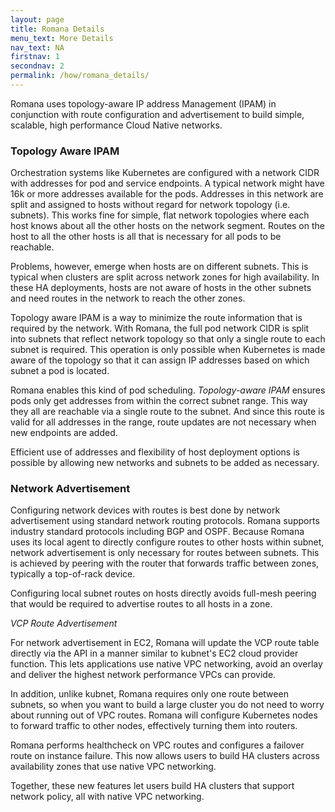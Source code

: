 ```yaml
---
layout: page
title: Romana Details
menu_text: More Details
nav_text: NA
firstnav: 1
secondnav: 2
permalink: /how/romana_details/
---
```


Romana uses topology-aware IP address Management (IPAM) in conjunction with route configuration and advertisement to build simple, scalable, high performance Cloud Native networks.

### Topology Aware IPAM 

Orchestration systems like Kubernetes are configured with a network CIDR with addresses for pod and service endpoints. A typical network might have 16k or more addresses available for the pods. Addresses in this network are split and assigned to hosts without regard for network topology (i.e. subnets). This works fine for simple, flat network topologies where each host knows about all the other hosts on the network segment. Routes on the host to all the other hosts is all that is necessary for all pods to be reachable. 

Problems, however, emerge when hosts are on different subnets. This is typical when clusters are split across network zones for high availability. In these HA deployments, hosts are not aware of hosts in the other subnets and need routes in the network to reach the other zones. 

Topology aware IPAM is a way to minimize the route information that is required by the network. With Romana, the full pod network CIDR is split into subnets that reflect network topology so that only a single route to each subnet is required. This operation is only possible when Kubernetes is made aware of the topology so that it can assign IP addresses based on which subnet a pod is located.

Romana enables this kind of pod scheduling. *Topology-aware IPAM* ensures pods only get addresses from within the correct subnet range. This way they all are reachable via a single route to the subnet. And since this route is valid for all addresses in the range, route updates are not necessary when new endpoints are added.

Efficient use of addresses and flexibility of host deployment options is possible by allowing new networks and subnets to be added as necessary. 

### Network Advertisement 

Configuring network devices with routes is best done by network advertisement using standard network routing protocols. Romana supports industry standard protocols including BGP and OSPF. Because Romana uses its local agent to directly configure routes to other hosts within subnet, network advertisement is only necessary for routes between subnets. This is achieved by peering with the router that forwards traffic between zones, typically a top-of-rack device.

Configuring local subnet routes on hosts directly avoids full-mesh peering that would be required to advertise routes to all hosts in a zone. 

*VCP Route Advertisement* 

For network advertisement in EC2, Romana will update the VCP route table directly via the API in a manner similar to kubnet's EC2 cloud provider function. This lets applications use native VPC networking, avoid an overlay and deliver the highest network performance VPCs can provide.

In addition, unlike kubnet, Romana requires only one route between subnets, so when you want to build a large cluster you do not need to worry about running out of VPC routes. Romana will configure Kubernetes nodes to forward traffic to other nodes, effectively turning them into routers.

Romana performs healthcheck on VPC routes and configures a failover route on instance failure. This now allows users to build HA clusters across availability zones that use native VPC networking.

Together, these new features let users build HA clusters that support network policy, all with native VPC networking.
